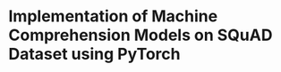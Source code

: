 Implementation of Machine Comprehension Models on SQuAD Dataset using PyTorch
=============================================================================


